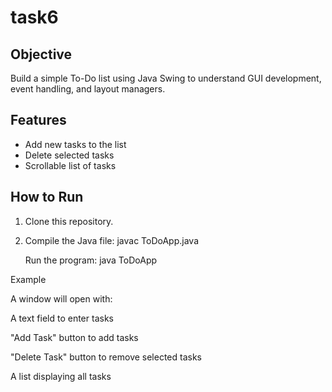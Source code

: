 # task6
## Objective
Build a simple To-Do list using Java Swing to understand GUI development, event handling, and layout managers.

## Features
- Add new tasks to the list
- Delete selected tasks
- Scrollable list of tasks

## How to Run
1. Clone this repository.
2. Compile the Java file:
   javac ToDoApp.java

   Run the program:
java ToDoApp

Example

A window will open with:

A text field to enter tasks

"Add Task" button to add tasks

"Delete Task" button to remove selected tasks

A list displaying all tasks
